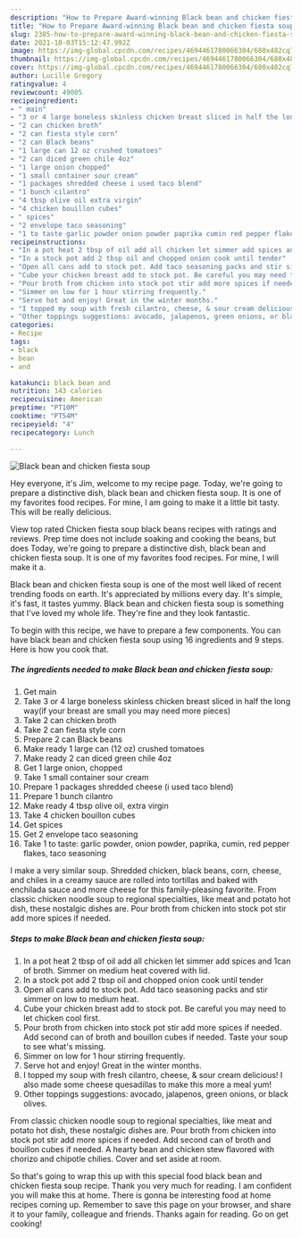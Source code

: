 ```yaml
---
description: "How to Prepare Award-winning Black bean and chicken fiesta soup"
title: "How to Prepare Award-winning Black bean and chicken fiesta soup"
slug: 2385-how-to-prepare-award-winning-black-bean-and-chicken-fiesta-soup
date: 2021-10-03T15:12:47.992Z
image: https://img-global.cpcdn.com/recipes/4694461780066304/680x482cq70/black-bean-and-chicken-fiesta-soup-recipe-main-photo.jpg
thumbnail: https://img-global.cpcdn.com/recipes/4694461780066304/680x482cq70/black-bean-and-chicken-fiesta-soup-recipe-main-photo.jpg
cover: https://img-global.cpcdn.com/recipes/4694461780066304/680x482cq70/black-bean-and-chicken-fiesta-soup-recipe-main-photo.jpg
author: Lucille Gregory
ratingvalue: 4
reviewcount: 49005
recipeingredient:
- " main"
- "3 or 4 large boneless skinless chicken breast sliced in half the long wayif your breast are small you may need more pieces"
- "2 can chicken broth"
- "2 can fiesta style corn"
- "2 can Black beans"
- "1 large can 12 oz crushed tomatoes"
- "2 can diced green chile 4oz"
- "1 large onion chopped"
- "1 small container sour cream"
- "1 packages shredded cheese i used taco blend"
- "1 bunch cilantro"
- "4 tbsp olive oil extra virgin"
- "4 chicken bouillon cubes"
- " spices"
- "2 envelope taco seasoning"
- "1 to taste garlic powder onion powder paprika cumin red pepper flakes taco seasoning"
recipeinstructions:
- "In a pot heat 2 tbsp of oil add all chicken let simmer add spices and 1can of broth. Simmer on medium heat covered with lid."
- "In a stock pot add 2 tbsp oil and chopped onion cook until tender"
- "Open all cans add to stock pot. Add taco seasoning packs and stir simmer on low to medium heat."
- "Cube your chicken breast add to stock pot. Be careful you may need to let chicken cool first."
- "Pour broth from chicken into stock pot stir add more spices if needed. Add second can of broth and bouillon cubes if needed. Taste your soup to see what's missing."
- "Simmer on low for 1 hour stirring frequently."
- "Serve hot and enjoy! Great in the winter months."
- "I topped my soup with fresh cilantro, cheese, & sour cream delicious! I also made some cheese quesadillas to make this more a meal yum!"
- "Other toppings suggestions: avocado, jalapenos, green onions, or black olives."
categories:
- Recipe
tags:
- black
- bean
- and

katakunci: black bean and 
nutrition: 143 calories
recipecuisine: American
preptime: "PT10M"
cooktime: "PT54M"
recipeyield: "4"
recipecategory: Lunch

---
```



![Black bean and chicken fiesta soup](https://img-global.cpcdn.com/recipes/4694461780066304/680x482cq70/black-bean-and-chicken-fiesta-soup-recipe-main-photo.jpg)

Hey everyone, it's Jim, welcome to my recipe page. Today, we're going to prepare a distinctive dish, black bean and chicken fiesta soup. It is one of my favorites food recipes. For mine, I am going to make it a little bit tasty. This will be really delicious.

View top rated Chicken fiesta soup black beans recipes with ratings and reviews. Prep time does not include soaking and cooking the beans, but does Today, we're going to prepare a distinctive dish, black bean and chicken fiesta soup. It is one of my favorites food recipes. For mine, I will make it a.

Black bean and chicken fiesta soup is one of the most well liked of recent trending foods on earth. It's appreciated by millions every day. It's simple, it's fast, it tastes yummy. Black bean and chicken fiesta soup is something that I've loved my whole life. They're fine and they look fantastic.


To begin with this recipe, we have to prepare a few components. You can have black bean and chicken fiesta soup using 16 ingredients and 9 steps. Here is how you cook that.

<!--inarticleads1-->

##### The ingredients needed to make Black bean and chicken fiesta soup:

1. Get  main
1. Take 3 or 4 large boneless skinless chicken breast sliced in half the long way(if your breast are small you may need more pieces)
1. Take 2 can chicken broth
1. Take 2 can fiesta style corn
1. Prepare 2 can Black beans
1. Make ready 1 large can (12 oz) crushed tomatoes
1. Make ready 2 can diced green chile 4oz
1. Get 1 large onion, chopped
1. Take 1 small container sour cream
1. Prepare 1 packages shredded cheese (i used taco blend)
1. Prepare 1 bunch cilantro
1. Make ready 4 tbsp olive oil, extra virgin
1. Take 4 chicken bouillon cubes
1. Get  spices
1. Get 2 envelope taco seasoning
1. Take 1 to taste: garlic powder, onion powder, paprika, cumin, red pepper flakes, taco seasoning


I make a very similar soup. Shredded chicken, black beans, corn, cheese, and chiles in a creamy sauce are rolled into tortillas and baked with enchilada sauce and more cheese for this family-pleasing favorite. From classic chicken noodle soup to regional specialties, like meat and potato hot dish, these nostalgic dishes are. Pour broth from chicken into stock pot stir add more spices if needed. 

<!--inarticleads2-->

##### Steps to make Black bean and chicken fiesta soup:

1. In a pot heat 2 tbsp of oil add all chicken let simmer add spices and 1can of broth. Simmer on medium heat covered with lid.
1. In a stock pot add 2 tbsp oil and chopped onion cook until tender
1. Open all cans add to stock pot. Add taco seasoning packs and stir simmer on low to medium heat.
1. Cube your chicken breast add to stock pot. Be careful you may need to let chicken cool first.
1. Pour broth from chicken into stock pot stir add more spices if needed. Add second can of broth and bouillon cubes if needed. Taste your soup to see what's missing.
1. Simmer on low for 1 hour stirring frequently.
1. Serve hot and enjoy! Great in the winter months.
1. I topped my soup with fresh cilantro, cheese, & sour cream delicious! I also made some cheese quesadillas to make this more a meal yum!
1. Other toppings suggestions: avocado, jalapenos, green onions, or black olives.


From classic chicken noodle soup to regional specialties, like meat and potato hot dish, these nostalgic dishes are. Pour broth from chicken into stock pot stir add more spices if needed. Add second can of broth and bouillon cubes if needed. A hearty bean and chicken stew flavored with chorizo and chipotle chilies. Cover and set aside at room. 

So that's going to wrap this up with this special food black bean and chicken fiesta soup recipe. Thank you very much for reading. I am confident you will make this at home. There is gonna be interesting food at home recipes coming up. Remember to save this page on your browser, and share it to your family, colleague and friends. Thanks again for reading. Go on get cooking!
